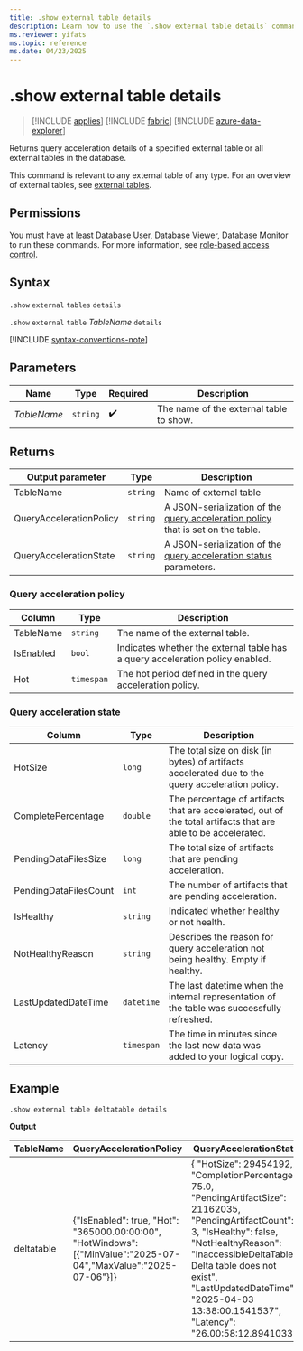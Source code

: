 ```yaml
---
title: .show external table details
description: Learn how to use the `.show external table details` command to show details of the specified external tables in the database. 
ms.reviewer: yifats
ms.topic: reference
ms.date: 04/23/2025
---
```

# .show external table details

> [!INCLUDE [applies](../includes/applies-to-version/applies.md)] [!INCLUDE [fabric](../includes/applies-to-version/fabric.md)] [!INCLUDE [azure-data-explorer](../includes/applies-to-version/azure-data-explorer.md)]

Returns query acceleration details of a specified external table or all external tables in the database.

This command is relevant to any external table of any type. For an overview of external tables, see [external tables](../query/schema-entities/external-tables.md).

## Permissions

You must have at least Database User, Database Viewer, Database Monitor to run these commands. For more information, see [role-based access control](../access-control/role-based-access-control.md).

## Syntax

`.show` `external` `tables` `details`

`.show` `external` `table` *TableName* `details`

[!INCLUDE [syntax-conventions-note](../includes/syntax-conventions-note.md)]

## Parameters

|Name|Type|Required|Description|
|--|--|--|--|
|*TableName*| `string` | :heavy_check_mark:|The name of the external table to show.|

## Returns

| Output parameter | Type | Description |
|--|--|--|
| TableName | `string` | Name of external table |
| QueryAccelerationPolicy | `string` | A JSON-serialization of the [query acceleration policy](#query-acceleration-policy) that is set on the table. |
| QueryAccelerationState | `string` | A JSON-serialization of the [query acceleration status](#query-acceleration-state) parameters. |

### Query acceleration policy

| Column | Type | Description |
|--|--|--|
| TableName | `string` | The name of the external table. |
| IsEnabled | `bool` | Indicates whether the external table has a query acceleration policy enabled. |
| Hot | `timespan` | The hot period defined in the query acceleration policy. |

### Query acceleration state

| Column | Type | Description |
|--|--|--|
| HotSize | `long` | The total size on disk (in bytes) of artifacts accelerated due to the query acceleration policy. |
| CompletePercentage | `double` | The percentage of artifacts that are accelerated, out of the total artifacts that are able to be accelerated. |
| PendingDataFilesSize | `long` | The total size of artifacts that are pending acceleration. |
| PendingDataFilesCount | `int` | The number of artifacts that are pending acceleration. |
| IsHealthy | `string` | Indicated whether healthy or not health. |
| NotHealthyReason | `string` | Describes the reason for query acceleration not being healthy. Empty if healthy. |
| LastUpdatedDateTime | `datetime` | The last datetime when the internal representation of the table was successfully refreshed. |
| Latency | `timespan` | The time in minutes since the last new data was added to your logical copy. |

## Example

```kusto
.show external table deltatable details
```

**Output**

| TableName | QueryAccelerationPolicy | QueryAccelerationState        |
|-----------|-----------|----------------|
| deltatable        | {"IsEnabled": true,  "Hot": "365000.00:00:00", "HotWindows":[{"MinValue":"2025-07-04","MaxValue":"2025-07-06"}]}      | {  "HotSize": 29454192,  "CompletionPercentage": 75.0,  "PendingArtifactSize": 21162035,  "PendingArtifactCount": 3,  "IsHealthy": false,  "NotHealthyReason": "InaccessibleDeltaTable : Delta table does not exist",  "LastUpdatedDateTime": "2025-04-03 13:38:00.1541537",  "Latency": "26.00:58:12.8941033"} |
